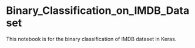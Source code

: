 # Binary_Classification_on_IMDB_Dataset
This notebook is for the binary classification of IMDB dataset in Keras.
